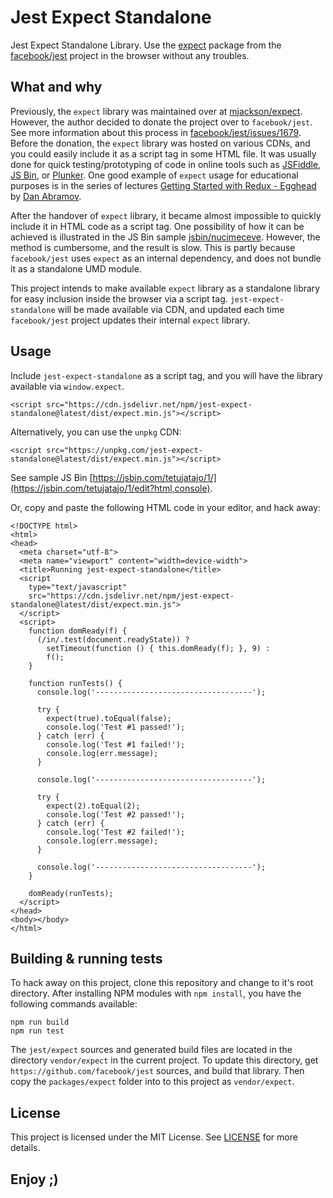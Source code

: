 # Jest Expect Standalone

Jest Expect Standalone Library. Use the
[expect](https://github.com/facebook/jest/tree/master/packages/expect) package
from the [facebook/jest](https://github.com/facebook/jest) project in the
browser without any troubles.

## What and why

Previously, the `expect` library was maintained over at
[mjackson/expect](https://github.com/mjackson/expect). However, the author decided
to donate the project over to `facebook/jest`. See more information about this
process in
[facebook/jest/issues/1679](https://github.com/facebook/jest/issues/1679).
Before the donation, the `expect` library was hosted on various CDNs, and you
could easily include it as a script tag in some HTML file. It was usually done
for quick testing/prototyping of code in online tools such as
[JSFiddle](https://jsfiddle.net/), [JS Bin](https://jsbin.com/), or
[Plunker](https://plnkr.co/). One good example of `expect` usage for educational
purposes is in the series of lectures
[Getting Started with Redux - Egghead](https://egghead.io/courses/getting-started-with-redux)
by [Dan Abramov](https://github.com/gaearon).

After the handover of `expect` library, it became almost impossible to quickly
include it in HTML code as a script tag. One possibility of how it can be achieved
is illustrated in the JS Bin sample
[jsbin/nucimeceve](https://jsbin.com/nucimeceve/edit?html,console). However, the
method is cumbersome, and the result is slow. This is partly because
`facebook/jest` uses `expect` as an internal dependency, and does not
bundle it as a standalone UMD module.

This project intends to make available `expect` library as a standalone library
for easy inclusion inside the browser via a script tag. `jest-expect-standalone`
will be made available via CDN, and updated each time `facebook/jest` project
updates their internal `expect` library.

## Usage

Include `jest-expect-standalone` as a script tag, and you will have the library
available via `window.expect`.

```
<script src="https://cdn.jsdelivr.net/npm/jest-expect-standalone@latest/dist/expect.min.js"></script>
```

Alternatively, you can use the `unpkg` CDN:

```
<script src="https://unpkg.com/jest-expect-standalone@latest/dist/expect.min.js"></script>
```

See sample JS Bin [https://jsbin.com/tetujatajo/1/](https://jsbin.com/tetujatajo/1/edit?html,console).

Or, copy and paste the following HTML code in your editor, and hack away:

```
<!DOCTYPE html>
<html>
<head>
  <meta charset="utf-8">
  <meta name="viewport" content="width=device-width">
  <title>Running jest-expect-standalone</title>
  <script
    type="text/javascript"
    src="https://cdn.jsdelivr.net/npm/jest-expect-standalone@latest/dist/expect.min.js">
  </script>
  <script>
    function domReady(f) {
      (/in/.test(document.readyState)) ?
        setTimeout(function () { this.domReady(f); }, 9) :
        f();
    }

    function runTests() {
      console.log('-----------------------------------');

      try {
        expect(true).toEqual(false);
        console.log('Test #1 passed!');
      } catch (err) {
        console.log('Test #1 failed!');
        console.log(err.message);
      }

      console.log('-----------------------------------');

      try {
        expect(2).toEqual(2);
        console.log('Test #2 passed!');
      } catch (err) {
        console.log('Test #2 failed!');
        console.log(err.message);
      }
      
      console.log('-----------------------------------');
    }
    
    domReady(runTests);
  </script>
</head>
<body></body>
</html>
```

## Building & running tests

To hack away on this project, clone this repository and change to it's root directory.
After installing NPM modules with `npm install`, you have the following commands available:

```
npm run build
npm run test
```

The `jest/expect` sources and generated build files are located in the directory `vendor/expect`
in the current project. To update this directory, get `https://github.com/facebook/jest` sources,
and build that library. Then copy the `packages/expect` folder into to this project as
`vendor/expect`.

## License

This project is licensed under the MIT License. See [LICENSE](LICENSE) for more details.

## Enjoy ;)

